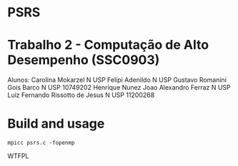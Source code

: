 # PSRS
# Trabalho 2 - Computação de Alto Desempenho (SSC0903)
Alunos:
Carolina Mokarzel                 N USP 
Felipi Adenildo                   N USP
Gustavo Romanini Gois Barco       N USP 10749202
Henrique Nunez
Joao Alexandro Ferraz             N USP
Luiz Fernando Rissotto de Jesus   N USP 11200268

# Build and usage

`mpicc psrs.c -fopenmp`

<a href="http://www.wtfpl.net/"><img src="http://www.wtfpl.net/wp-content/uploads/2012/12/wtfpl-badge-4.png" width="80" height="15" alt="WTFPL" /></a>

